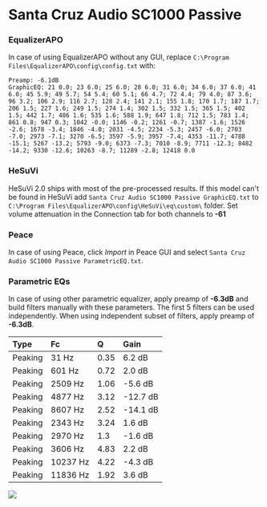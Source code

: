 # Santa Cruz Audio SC1000 Passive

### EqualizerAPO
In case of using EqualizerAPO without any GUI, replace `C:\Program Files\EqualizerAPO\config\config.txt`
with:
```
Preamp: -6.1dB
GraphicEQ: 21 0.0; 23 6.0; 25 6.0; 28 6.0; 31 6.0; 34 6.0; 37 6.0; 41 6.0; 45 5.9; 49 5.7; 54 5.4; 60 5.1; 66 4.7; 72 4.4; 79 4.0; 87 3.6; 96 3.2; 106 2.9; 116 2.7; 128 2.4; 141 2.1; 155 1.8; 170 1.7; 187 1.7; 206 1.5; 227 1.6; 249 1.5; 274 1.4; 302 1.5; 332 1.5; 365 1.5; 402 1.5; 442 1.7; 486 1.6; 535 1.6; 588 1.9; 647 1.8; 712 1.5; 783 1.4; 861 0.8; 947 0.3; 1042 -0.0; 1146 -0.2; 1261 -0.7; 1387 -1.6; 1526 -2.6; 1678 -3.4; 1846 -4.0; 2031 -4.5; 2234 -5.3; 2457 -6.0; 2703 -7.0; 2973 -7.1; 3270 -6.5; 3597 -5.9; 3957 -7.4; 4353 -11.7; 4788 -15.1; 5267 -13.2; 5793 -9.0; 6373 -7.3; 7010 -8.9; 7711 -12.3; 8482 -14.2; 9330 -12.6; 10263 -8.7; 11289 -2.8; 12418 0.0
```

### HeSuVi
HeSuVi 2.0 ships with most of the pre-processed results. If this model can't be found in HeSuVi add
`Santa Cruz Audio SC1000 Passive GraphicEQ.txt` to `C:\Program Files\EqualizerAPO\config\HeSuVi\eq\custom\` folder.
Set volume attenuation in the Connection tab for both channels to **-61**

### Peace
In case of using Peace, click *Import* in Peace GUI and select `Santa Cruz Audio SC1000 Passive ParametricEQ.txt`.

### Parametric EQs
In case of using other parametric equalizer, apply preamp of **-6.3dB** and build filters manually
with these parameters. The first 5 filters can be used independently.
When using independent subset of filters, apply preamp of **-6.3dB**.

| Type    | Fc       |    Q | Gain     |
|:--------|:---------|:-----|:---------|
| Peaking | 31 Hz    | 0.35 | 6.2 dB   |
| Peaking | 601 Hz   | 0.72 | 2.0 dB   |
| Peaking | 2509 Hz  | 1.06 | -5.6 dB  |
| Peaking | 4877 Hz  | 3.12 | -12.7 dB |
| Peaking | 8607 Hz  | 2.52 | -14.1 dB |
| Peaking | 2343 Hz  | 3.24 | 1.6 dB   |
| Peaking | 2970 Hz  | 1.3  | -1.6 dB  |
| Peaking | 3606 Hz  | 4.83 | 2.2 dB   |
| Peaking | 10237 Hz | 4.22 | -4.3 dB  |
| Peaking | 11836 Hz | 1.92 | 3.6 dB   |

![](https://raw.githubusercontent.com/jaakkopasanen/AutoEq/master/results/innerfidelity/sbaf-serious/Santa%20Cruz%20Audio%20SC1000%20Passive/Santa%20Cruz%20Audio%20SC1000%20Passive.png)